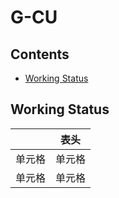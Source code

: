 # G-CU
## Contents
 - [Working Status](#working_status)

## 

## Working Status

|     | 表头  |
|  ----  | ----  |
| 单元格  | 单元格 |
| 单元格  | 单元格 |
